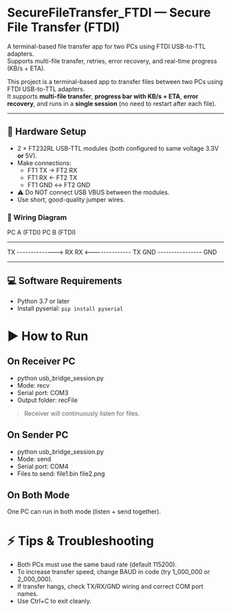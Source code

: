 # SecureFileTransfer_FTDI — Secure File Transfer (FTDI)


A terminal-based file transfer app for two PCs using FTDI USB-to-TTL adapters.  
Supports multi-file transfer, retries, error recovery, and real-time progress (KB/s + ETA).

This project is a terminal-based app to transfer files between two PCs using FTDI USB-to-TTL adapters.  
It supports **multi-file transfer**, **progress bar with KB/s + ETA**, **error recovery**, and runs in a **single session** (no need to restart after each file).

---

## 🔧 Hardware Setup
- 2 × FT232RL USB-TTL modules (both configured to same voltage 3.3V **or** 5V).
- Make connections:
  - FT1 TX → FT2 RX
  - FT1 RX ← FT2 TX
  - FT1 GND ↔ FT2 GND
- ⚠️ Do NOT connect USB VBUS between the modules.
- Use short, good-quality jumper wires.

### 🔌 Wiring Diagram

 PC A (FTDI)           PC B (FTDI)
 -----------           -----------
   TX  -------------->   RX
   RX  <--------------   TX
   GND ---------------- GND

---

## 💻 Software Requirements
- Python 3.7 or later  
- Install pyserial: `pip install pyserial`



# ▶️ How to Run
## On Receiver PC
- python usb_bridge_session.py
- Mode: recv
- Serial port: COM3
- Output folder: recFile

> Receiver will continuously listen for files.

## On Sender PC
- python usb_bridge_session.py
- Mode: send
- Serial port: COM4
- Files to send: file1.bin file2.png

## On Both Mode

One PC can run in both mode (listen + send together).

# ⚡ Tips & Troubleshooting

- Both PCs must use the same baud rate (default 115200).
- To increase transfer speed, change BAUD in code (try 1_000_000 or 2_000_000).
- If transfer hangs, check TX/RX/GND wiring and correct COM port names.
- Use Ctrl+C to exit cleanly.